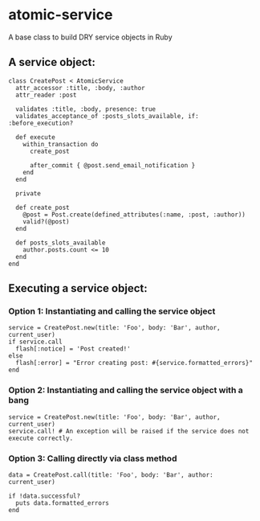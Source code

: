 # atomic-service
A base class to build DRY service objects in Ruby

## A service object:

```
class CreatePost < AtomicService
  attr_accessor :title, :body, :author
  attr_reader :post

  validates :title, :body, presence: true 
  validates_acceptance_of :posts_slots_available, if: :before_execution?

  def execute
    within_transaction do 
      create_post

      after_commit { @post.send_email_notification }
    end
  end

  private 

  def create_post
    @post = Post.create(defined_attributes(:name, :post, :author))
    valid?(@post)
  end 

  def posts_slots_available
    author.posts.count <= 10
  end
end
```

## Executing a service object:

### Option 1: Instantiating and calling the service object
```
service = CreatePost.new(title: 'Foo', body: 'Bar', author, current_user)
if service.call
  flash[:notice] = 'Post created!'
else
  flash[:error] = "Error creating post: #{service.formatted_errors}"
end
```

### Option 2: Instantiating and calling the service object with a bang
```
service = CreatePost.new(title: 'Foo', body: 'Bar', author, current_user)
service.call! # An exception will be raised if the service does not execute correctly.
```

### Option 3: Calling directly via class method
```
data = CreatePost.call(title: 'Foo', body: 'Bar', author: current_user)

if !data.successful?
  puts data.formatted_errors
end
```


